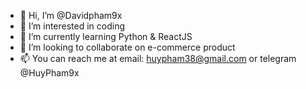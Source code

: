 - 👋 Hi, I’m @Davidpham9x
- 👀 I’m interested in coding
- 🌱 I’m currently learning Python & ReactJS
- 💞️ I’m looking to collaborate on e-commerce product
- 📫 You can reach me at email: huypham38@gmail.com or telegram @HuyPham9x 

<!---
Davidpham9x/Davidpham9x is a ✨ special ✨ repository because its `README.md` (this file) appears on your GitHub profile.
You can click the Preview link to take a look at your changes.
--->
